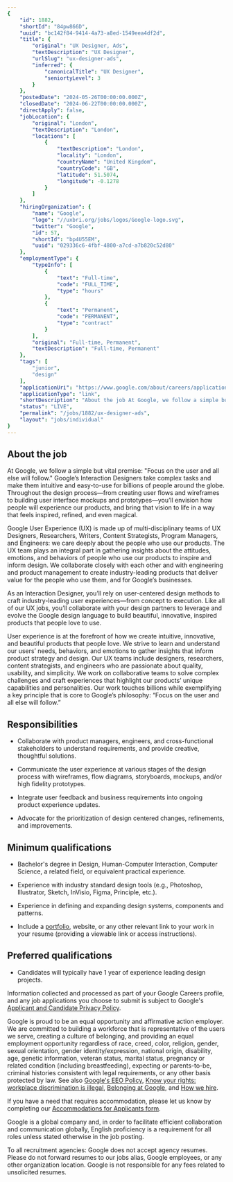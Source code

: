```yaml
---
{
	"id": 1882,
	"shortId": "84pw866D",
	"uuid": "bc142f84-9414-4a73-a8ed-1549eea4df2d",
	"title": {
		"original": "UX Designer, Ads",
		"textDescription": "UX Designer",
		"urlSlug": "ux-designer-ads",
		"inferred": {
			"canonicalTitle": "UX Designer",
			"seniortyLevel": 3
		}
	},
	"postedDate": "2024-05-26T00:00:00.000Z",
	"closedDate": "2024-06-22T00:00:00.000Z",
	"directApply": false,
	"jobLocation": {
		"original": "London",
		"textDescription": "London",
		"locations": [
			{
				"textDescription": "London",
				"locality": "London",
				"countryName": "United Kingdom",
				"countryCode": "GB",
				"latitude": 51.5074,
				"longitude": -0.1278
			}
		]
	},
	"hiringOrganization": {
		"name": "Google",
		"logo": "//uxbri.org/jobs/logos/Google-logo.svg",
		"twitter": "Google",
		"id": 57,
		"shortId": "bp4U55EM",
		"uuid": "029336c6-4fbf-4800-a7cd-a7b820c52d80"
	},
	"employmentType": {
		"typeInfo": [
			{
				"text": "Full-time",
				"code": "FULL_TIME",
				"type": "hours"
			},
			{
				"text": "Permanent",
				"code": "PERMANENT",
				"type": "contract"
			}
		],
		"original": "Full-time, Permanent",
		"textDescription": "Full-time, Permanent"
	},
	"tags": [
		"junior",
		"design"
	],
	"applicationUri": "https://www.google.com/about/careers/applications/apply/491682e3-2536-4b47-817c-cff3614ac6f4/form?src=Online%2FJob%20Board%2Findeed",
	"applicationType": "link",
	"shortDescription": "About the job At Google, we follow a simple but vital premise: \"Focus on the user and all else will follow.\" Google’s’ Interaction Designers take complex tasks and make them intuitive and easy-to-use",
	"status": "LIVE",
	"permalink": "/jobs/1882/ux-designer-ads",
	"layout": "jobs/individual"
}
---
```

<h2>About the job</h2><p>At Google, we follow a simple but vital premise: "Focus on the user and all else will follow." Google’s Interaction Designers take complex tasks and make them intuitive and easy-to-use for billions of people around the globe. Throughout the design process—from creating user flows and wireframes to building user interface mockups and prototypes—you’ll envision how people will experience our products, and bring that vision to life in a way that feels inspired, refined, and even magical.</p><p>Google User Experience (UX) is made up of multi-disciplinary teams of UX Designers, Researchers, Writers, Content Strategists, Program Managers, and Engineers: we care deeply about the people who use our products. The UX team plays an integral part in gathering insights about the attitudes, emotions, and behaviors of people who use our products to inspire and inform design. We collaborate closely with each other and with engineering and product management to create industry-leading products that deliver value for the people who use them, and for Google’s businesses.</p><p>As an Interaction Designer, you’ll rely on user-centered design methods to craft industry-leading user experiences—from concept to execution. Like all of our UX jobs, you’ll collaborate with your design partners to leverage and evolve the Google design language to build beautiful, innovative, inspired products that people love to use.</p><p>User experience is at the forefront of how we create intuitive, innovative, and beautiful products that people love. We strive to learn and understand our users’ needs, behaviors, and emotions to gather insights that inform product strategy and design. Our UX teams include designers, researchers, content strategists, and engineers who are passionate about quality, usability, and simplicity. We work on collaborative teams to solve complex challenges and craft experiences that highlight our products’ unique capabilities and personalities. Our work touches billions while exemplifying a key principle that is core to Google’s philosophy: “Focus on the user and all else will follow.”</p><h2>Responsibilities</h2><ul><li><p>Collaborate with product managers, engineers, and cross-functional stakeholders to understand requirements, and provide creative, thoughtful solutions.</p></li><li><p>Communicate the user experience at various stages of the design process with wireframes, flow diagrams, storyboards, mockups, and/or high fidelity prototypes.</p></li><li><p>Integrate user feedback and business requirements into ongoing product experience updates.</p></li><li><p>Advocate for the prioritization of design centered changes, refinements, and improvements.</p></li></ul><h2>Minimum qualifications</h2><ul><li><p>Bachelor's degree in Design, Human-Computer Interaction, Computer Science, a related field, or equivalent practical experience.</p></li><li><p>Experience with industry standard design tools (e.g., Photoshop, Illustrator, Sketch, InVisio, Figma, Principle, etc.).</p></li><li><p>Experience in defining and expanding design systems, components and patterns.</p></li><li><p>Include a <a target="_blank" rel="noopener noreferrer nofollow" href="https://services.google.com/fh/files/misc/ux_design_portfolio_tips_19.pdf?_ga=2.57648362.1526071990.1596646130-550908309.1593550647">portfolio</a>, website, or any other relevant link to your work in your resume (providing a viewable link or access instructions).</p></li></ul><h2>Preferred qualifications</h2><ul><li><p>Candidates will typically have 1 year of experience leading design projects.</p></li></ul><p>Information collected and processed as part of your Google Careers profile, and any job applications you choose to submit is subject to Google's <a target="_blank" rel="noopener noreferrer nofollow" href="https://careers.google.com/privacy-policy/">Applicant and Candidate Privacy Policy</a>.</p><p>Google is proud to be an equal opportunity and affirmative action employer. We are committed to building a workforce that is representative of the users we serve, creating a culture of belonging, and providing an equal employment opportunity regardless of race, creed, color, religion, gender, sexual orientation, gender identity/expression, national origin, disability, age, genetic information, veteran status, marital status, pregnancy or related condition (including breastfeeding), expecting or parents-to-be, criminal histories consistent with legal requirements, or any other basis protected by law. See also <a target="_blank" rel="noopener noreferrer nofollow" href="https://www.google.com/about/careers/applications/eeo/">Google's EEO Policy</a>, <a target="_blank" rel="noopener noreferrer nofollow" href="https://careers.google.com/jobs/dist/legal/EEOC_KnowYourRights_10_20.pdf">Know your rights: workplace discrimination is illegal</a>, <a target="_blank" rel="noopener noreferrer nofollow" href="https://about.google/belonging/">Belonging at Google</a>, and <a target="_blank" rel="noopener noreferrer nofollow" href="https://careers.google.com/how-we-hire/">How we hire</a>.</p><p>If you have a need that requires accommodation, please let us know by completing our <a target="_blank" rel="noopener noreferrer nofollow" href="https://goo.gl/forms/aBt6Pu71i1kzpLHe2">Accommodations for Applicants form</a>.</p><p>Google is a global company and, in order to facilitate efficient collaboration and communication globally, English proficiency is a requirement for all roles unless stated otherwise in the job posting.</p><p>To all recruitment agencies: Google does not accept agency resumes. Please do not forward resumes to our jobs alias, Google employees, or any other organization location. Google is not responsible for any fees related to unsolicited resumes.</p>
